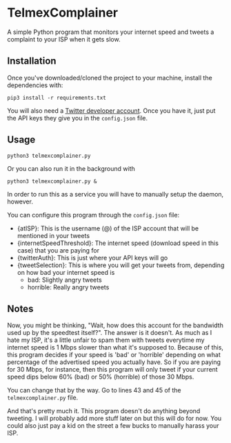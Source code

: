 # TelmexComplainer
A simple Python program that monitors your internet speed and tweets a complaint to your ISP when it gets slow. 

## Installation
Once you've downloaded/cloned the project to your machine, install the dependencies with:


```
pip3 install -r requirements.txt
```

You will also need a [Twitter developer account](https://developer.twitter.com/en). Once you have it, just put
the API keys they give you in the `config.json` file.


## Usage
```
python3 telmexcomplainer.py
```
Or you can also run it in the background with

```
python3 telmexcomplainer.py &
```
In order to run this as a service you will have to manually setup the daemon, however. 

You can configure this program through the `config.json` file:
* {atISP}: This is the username (@) of the ISP account that will be mentioned in your tweets
* {internetSpeedThreshold}: The internet speed (download speed in this case) that you are paying for 
* {twitterAuth}: This is just where your API keys will go
* {tweetSelection}: This is where you will get your tweets from, depending on how bad your internet speed is
  * bad: Slightly angry tweets
  * horrible: Really angry tweets

## Notes
Now, you might be thinking, "Wait, how does this account for the bandwidth used up by the speedtest itself?". The answer is it doesn't. As much
as I hate my ISP, it's a little unfair to spam them with tweets everytime my internet speed is 1 Mbps slower than what it's supposed to.
Because of this, this program decides if your speed is 'bad' or 'horrible' depending on what percentage of the advertised speed you actually have.
So if you are paying for 30 Mbps, for instance, then this program will only tweet if your current speed dips below 60% (bad) or 50% (horrible) of those
30 Mbps. 




You can change that by the way. Go to lines 43 and 45 of the `telmexcomplainer.py` file.


And that's pretty much it. This program doesn't do anything beyond tweeting. I will probably add more stuff later on but this will do for now. You could
also just pay a kid on the street a few bucks to manually harass your ISP.
